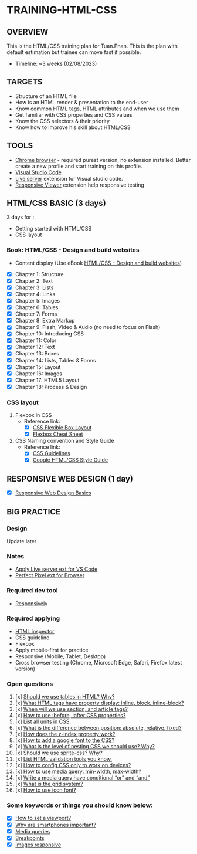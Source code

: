 # TRAINING-HTML-CSS

## OVERVIEW
This is the HTML/CSS training plan for Tuan.Phan. This is the plan with default estimation but trainee can move fast if possible.
- Timeline: ~3 weeks (02/08/2023)

## TARGETS
- Structure of an HTML file
- How is an HTML render & presentation to the end-user
- Know common HTML tags, HTML attributes and when we use them
- Get familiar with CSS properties and CSS values
- Know the CSS selectors & their priority
- Know how to improve his skill about HTML/CSS
## TOOLS
- [Chrome browser](https://www.google.com/chrome/) - required purest version, no extension installed. Better create a new profile and start training on this profile.
- [Visual Studio Code](https://code.visualstudio.com/)
- [Live server](https://marketplace.visualstudio.com/items?itemName=ritwickdey.LiveServer) extension for Visual studio code.
- [Responsive Viewer](https://chrome.google.com/webstore/detail/responsive-viewer/inmopeiepgfljkpkidclfgbgbmfcennb?hl=en) extension help responsive testing

## HTML/CSS BASIC (3 days)

3 days for :
- Getting started with HTML/CSS
- CSS layout
### Book: HTML/CSS - Design and build websites
- Content display (Use eBook [HTML/CSS - Design and build websites](https://drive.google.com/open?id=0B8qLV3MMnCELODc3Y2tWRnZlTlU))
- [x] Chapter 1: Structure
- [x] Chapter 2: Text
- [x] Chapter 3: Lists
- [x] Chapter 4: Links
- [x] Chapter 5: Images
- [x] Chapter 6: Tables
- [x] Chapter 7: Forms
- [x] Chapter 8: Extra Markup
- [x] Chapter 9: Flash, Video & Audio (no need to focus on Flash)
- [x] Chapter 10: Introducing CSS
- [x] Chapter 11: Color
- [x] Chapter 12: Text
- [x] Chapter 13: Boxes
- [x] Chapter 14: Lists, Tables & Forms
- [x] Chapter 15: Layout
- [x] Chapter 16: Images
- [x] Chapter 17: HTML5 Layout
- [x] Chapter 18: Process & Design

### CSS layout
1. Flexbox in CSS
    - Reference link:
        - [x] [CSS Flexible Box Layout](https://drafts.csswg.org/css-flexbox/)
        - [x] [Flexbox Cheat Sheet](https://www.sketchingwithcss.com/samplechapter/cheatsheet.html)
2. CSS Naming convention and Style Guide
    - Reference link:
        - [x] [CSS Guidelines ](http://cssguidelin.es/)
        - [x] [Google HTML/CSS Style Guide](https://google.github.io/styleguide/htmlcssguide.html)

## RESPONSIVE WEB DESIGN (1 day)
- [x] [Responsive Web Design Basics](https://developers.google.com/web/fundamentals/design-and-ux/responsive)

## BIG PRACTICE
### Design
Update later
### Notes
- [Apply Live server ext for VS Code](https://marketplace.visualstudio.com/items?itemName=ritwickdey.LiveServer)
- [Perfect Pixel ext for Browser](https://chrome.google.com/webstore/detail/perfectpixel-by-welldonec/dkaagdgjmgdmbnecmcefdhjekcoceebi?hl=en)
### Required dev tool
- [Responsively](https://responsively.app/download/)
### Required applying
- [HTML inspector](https://github.com/philipwalton/html-inspector)
- CSS guideline
- Flexbox
- Apply mobile-first for practice
- Responsive (Mobile, Tablet, Desktop)
- Cross browser testing (Chrome, Microsoft Edge, Safari, Firefox latest version)
### Open questions
1. [x] [Should we use tables in HTML? Why?](https://gitlab.asoft-python.com/thang.ngo/html-css-training/-/issues/24)
2. [x] [What HTML tags have property display: inline, block, inline-block?](https://gitlab.asoft-python.com/thang.ngo/html-css-training/-/issues/25)
3. [x] [When will we use section, and article tags?](https://gitlab.asoft-python.com/thang.ngo/html-css-training/-/issues/26)
4. [x] [How to use :before, :after CSS properties?](hhttps://gitlab.asoft-python.com/thang.ngo/html-css-training/-/issues/27)
5. [x] [List all units in CSS.](https://gitlab.asoft-python.com/thang.ngo/html-css-training/-/issues/28)
6. [x] [What is the difference between position: absolute, relative, fixed?](https://gitlab.asoft-python.com/thang.ngo/html-css-training/-/issues/29)
7. [x] [How does the z-index property work?](https://gitlab.asoft-python.com/thang.ngo/html-css-training/-/issues/30)
8. [x] [How to add a google font to the CSS?](https://gitlab.asoft-python.com/thang.ngo/html-css-training/-/issues/31)
9. [x] [What is the level of nesting CSS we should use? Why?](https://gitlab.asoft-python.com/thang.ngo/html-css-training/-/issues/32)
10. [x] [Should we use sprite-css? Why?](https://gitlab.asoft-python.com/thang.ngo/html-css-training/-/issues/33)
11. [x] [List HTML validation tools you know.](https://gitlab.asoft-python.com/thang.ngo/html-css-training/-/issues/34)
12. [x] [How to config CSS only to work on devices?](https://gitlab.asoft-python.com/thang.ngo/html-css-training/-/issues/35)
13. [x] [How to use media query: min-width, max-width?](https://gitlab.asoft-python.com/thang.ngo/html-css-training/-/issues/36)
14. [x] [Write a media query have conditional “or” and “and”](https://gitlab.asoft-python.com/thang.ngo/html-css-training/-/issues/37)
15. [x] [What is the grid system?](https://gitlab.asoft-python.com/thang.ngo/html-css-training/-/issues/38)
16. [x] [How to use icon font?](https://gitlab.asoft-python.com/thang.ngo/html-css-training/-/issues/39)

### Some keywords or things you should know below:
- [x] [How to set a viewport?](https://gitlab.asoft-python.com/thang.ngo/html-css-training/-/issues/40)
- [x] [Why are smartphones important?](https://gitlab.asoft-python.com/thang.ngo/html-css-training/-/issues/41)
- [x] [Media queries](https://gitlab.asoft-python.com/thang.ngo/html-css-training/-/issues/42)
- [x] [Breakpoints](https://gitlab.asoft-python.com/thang.ngo/html-css-training/-/issues/43)
- [x] [Images responsive](https://gitlab.asoft-python.com/thang.ngo/html-css-training/-/issues/44)
